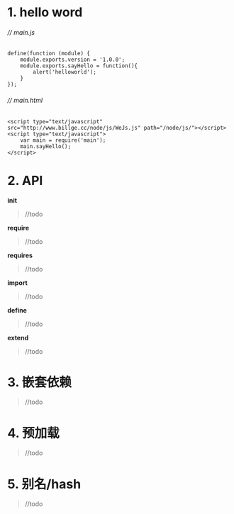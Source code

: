 # 1. hello word
###### // main.js
```
define(function (module) {
	module.exports.version = '1.0.0';
	module.exports.sayHello = function(){
		alert('helloworld');
	}
});
```
###### // main.html
```
<script type="text/javascript" src="http://www.billge.cc/node/js/WeJs.js" path="/node/js/"></script>
<script type="text/javascript">
	var main = require('main');
	main.sayHello();
</script>
```

# 2. API

**init**
> //todo

**require**
> //todo

**requires**
> //todo

**import**
> //todo

**define**
> //todo

**extend**
> //todo


# 3. 嵌套依赖

> //todo


# 4. 预加载

> //todo

# 5. 别名/hash

> //todo